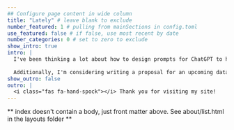 ```yaml
---
## Configure page content in wide column
title: "Lately" # leave blank to exclude
number_featured: 1 # pulling from mainSections in config.toml
use_featured: false # if false, use most recent by date
number_categories: 0 # set to zero to exclude
show_intro: true
intro: |
  I've been thinking a lot about how to design prompts for ChatGPT to help with data cleaning in R. One area where this could be especially useful is writing regular expressions — a task I really dislike! 
  
  Additionally, I'm considering writing a proposal for an upcoming data librarian conference. I would love to give a workshop on creating interactive maps in R using Leaflet and Shiny to showcase the power of R for data visualization. Deploying a recent map was surprisingly difficult, and I wanted to share a few tricks that I learned along the way.
show_outro: false
outro: |
  <i class="fas fa-hand-spock"></i> Thank you for visiting my site!
---
```


** index doesn't contain a body, just front matter above.
See about/list.html in the layouts folder **